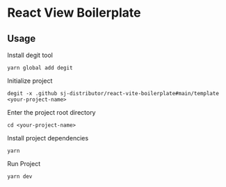 # React View Boilerplate

## Usage

Install degit tool

```
yarn global add degit
```

Initialize project

```
degit -x .github sj-distributor/react-vite-boilerplate#main/template <your-project-name>
```

Enter the project root directory

```
cd <your-project-name>
```

Install project dependencies

```
yarn
```

Run Project

```
yarn dev
```